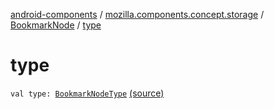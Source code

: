[android-components](../../index.md) / [mozilla.components.concept.storage](../index.md) / [BookmarkNode](index.md) / [type](./type.md)

# type

`val type: `[`BookmarkNodeType`](../-bookmark-node-type/index.md) [(source)](https://github.com/mozilla-mobile/android-components/blob/master/components/concept/storage/src/main/java/mozilla/components/concept/storage/BookmarksStorage.kt#L110)